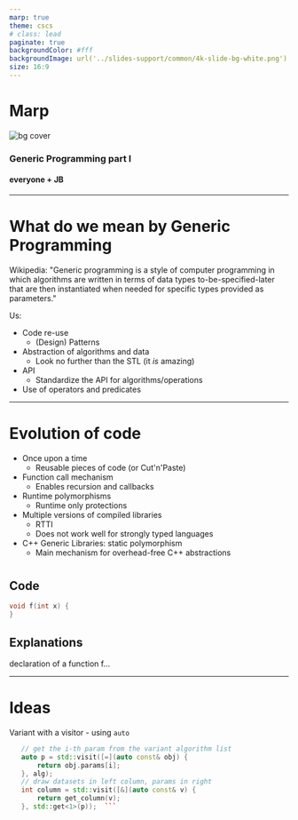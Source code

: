 ```yaml
---
marp: true
theme: cscs
# class: lead
paginate: true
backgroundColor: #fff
backgroundImage: url('../slides-support/common/4k-slide-bg-white.png')
size: 16:9
---
```


# **Marp**

![bg cover](../slides-support/common/title-bg3.png)
<!-- _paginate: skip  -->
<!-- _class: titlecover -->
<!-- _footer: "" -->

### Generic Programming part I

#### everyone + JB

---

# What do we mean by Generic Programming

Wikipedia: "Generic programming is a style of computer programming in which algorithms are written in terms of data types to-be-specified-later that are then instantiated when needed for specific types provided as parameters."

Us:  

* Code re-use
  * (Design) Patterns
* Abstraction of algorithms and data
  * Look no further than the STL (it _is_ amazing)
* API  
  * Standardize the API for algorithms/operations
* Use of operators and predicates

---

# Evolution of code

* Once upon a time
  * Reusable pieces of code (or Cut'n'Paste)
* Function call mechanism
  * Enables recursion and callbacks
* Runtime polymorphisms
  * Runtime only protections
* Multiple versions of compiled libraries
  * RTTI
  * Does not work well for strongly typed languages
* C++ Generic Libraries: static polymorphism
  * Main mechanism for overhead-free C++ abstractions

#

<div class="twocolumns">
<div>

## Code

```c++
void f(int x) {
}
```

</div>
<div>

## Explanations

declaration of a function f...

</div>
</div>

---

# Ideas

Variant with a visitor - using `auto`

 ```c++
    // get the i-th param from the variant algorithm list
    auto p = std::visit([=](auto const& obj) { 
        return obj.params[i];
    }, alg);
    // draw datasets in left column, params in right
    int column = std::visit([&](auto const& v) { 
        return get_column(v); 
    }, std::get<1>(p));  ```
